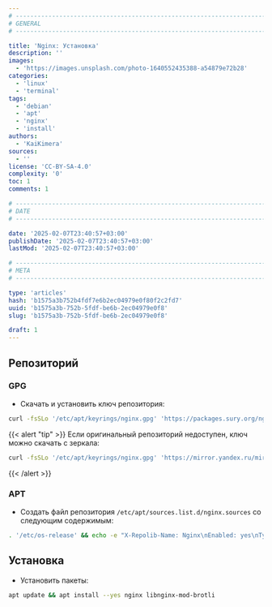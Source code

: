 ```yaml
---
# -------------------------------------------------------------------------------------------------------------------- #
# GENERAL
# -------------------------------------------------------------------------------------------------------------------- #

title: 'Nginx: Установка'
description: ''
images:
  - 'https://images.unsplash.com/photo-1640552435388-a54879e72b28'
categories:
  - 'linux'
  - 'terminal'
tags:
  - 'debian'
  - 'apt'
  - 'nginx'
  - 'install'
authors:
  - 'KaiKimera'
sources:
  - ''
license: 'CC-BY-SA-4.0'
complexity: '0'
toc: 1
comments: 1

# -------------------------------------------------------------------------------------------------------------------- #
# DATE
# -------------------------------------------------------------------------------------------------------------------- #

date: '2025-02-07T23:40:57+03:00'
publishDate: '2025-02-07T23:40:57+03:00'
lastMod: '2025-02-07T23:40:57+03:00'

# -------------------------------------------------------------------------------------------------------------------- #
# META
# -------------------------------------------------------------------------------------------------------------------- #

type: 'articles'
hash: 'b1575a3b752b4fdf7e6b2ec04979e0f80f2c2fd7'
uuid: 'b1575a3b-752b-5fdf-be6b-2ec04979e0f8'
slug: 'b1575a3b-752b-5fdf-be6b-2ec04979e0f8'

draft: 1
---
```




<!--more-->

## Репозиторий

### GPG

- Скачать и установить ключ репозитория:

```bash
curl -fsSLo '/etc/apt/keyrings/nginx.gpg' 'https://packages.sury.org/nginx-mainline/apt.gpg'
```

{{< alert "tip" >}}
Если оригинальный репозиторий недоступен, ключ можно скачать с зеркала:

```bash
curl -fsSLo '/etc/apt/keyrings/nginx.gpg' 'https://mirror.yandex.ru/mirrors/packages.sury.org/nginx-mainline/apt.gpg'
```
{{< /alert >}}

### APT

- Создать файл репозитория `/etc/apt/sources.list.d/nginx.sources` со следующим содержимым:

```bash
. '/etc/os-release' && echo -e "X-Repolib-Name: Nginx\nEnabled: yes\nTypes: deb\nURIs: https://packages.sury.org/nginx-mainline\n#URIs: https://mirror.yandex.ru/mirrors/packages.sury.org/nginx-mainline\nSuites: ${VERSION_CODENAME}\nComponents: main\nArchitectures: $( dpkg --print-architecture )\nSigned-By: /etc/apt/keyrings/nginx.gpg\n" | tee '/etc/apt/sources.list.d/nginx.sources' > '/dev/null'
```

## Установка

- Установить пакеты:

```bash
apt update && apt install --yes nginx libnginx-mod-brotli
```
